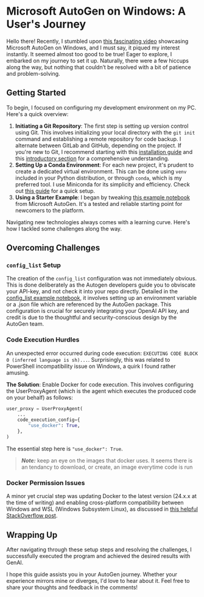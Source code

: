 # Microsoft AutoGen on Windows: A User's Journey

Hello there! Recently, I stumbled upon [this fascinating video](https://www.youtube.com/watch?v=V2qZ_lgxTzg&t=14s) showcasing Microsoft AutoGen on Windows, and I must say, it piqued my interest instantly. It seemed almost too good to be true! Eager to explore, I embarked on my journey to set it up. Naturally, there were a few hiccups along the way, but nothing that couldn’t be resolved with a bit of patience and problem-solving.

## Getting Started

To begin, I focused on configuring my development environment on my PC. Here's a quick overview:

1. **Initiating a Git Repository**: The first step is setting up version control using Git. This involves initializing your local directory with the `git init` command and establishing a remote repository for code backup. I alternate between GitLab and GitHub, depending on the project. If you're new to Git, I recommend starting with this [installation guide](https://git-scm.com/book/en/v2/Getting-Started-Installing-Git) and this [introductory section](https://git-scm.com/book/en/v2/Getting-Started-What-is-Git%3F) for a comprehensive understanding.
2. **Setting Up a Conda Environment**: For each new project, it's prudent to create a dedicated virtual environment. This can be done using `venv` included in your Python distribution, or through `conda`, which is my preferred tool. I use Miniconda for its simplicity and efficiency. Check out [this guide](https://docs.conda.io/projects/miniconda/en/latest/) for a quick setup.
3. **Using a Starter Example**: I began by tweaking [this example notebook](https://github.com/microsoft/autogen/blob/main/notebook/agentchat_auto_feedback_from_code_execution.ipynb) from Microsoft AutoGen. It's a tested and reliable starting point for newcomers to the platform.

Navigating new technologies always comes with a learning curve. Here's how I tackled some challenges along the way.

## Overcoming Challenges

### `config_list` Setup

The creation of the `config_list` configuration was not immediately obvious. This is done deliberately as the Autogen developers guide you to obviscate your API-key, and not check it into your repo directly. Detailed in the [config_list example notebook](https://github.com/microsoft/autogen/blob/main/notebook/oai_openai_utils.ipynb), it involves setting up an environment variable or a .json file which are referenced by the AutoGen package. This configuration is crucial for securely integrating your OpenAI API key, and credit is due to the thoughtful and security-conscious design by the AutoGen team.

### Code Execution Hurdles

An unexpected error occurred during code execution: `EXECUTING CODE BLOCK 0 (inferred language is sh)...`. Surprisingly, this was related to PowerShell incompatibility issue on Windows, a quirk I found rather amusing.

**The Solution**: Enable Docker for code execution. This involves configuring the UserProxyAgent (which is the agent which executes the produced code on your behalf) as follows:

```python
user_proxy = UserProxyAgent(
    ...
    code_execution_config={
        "use_docker": True,
    },
)
```

The essential step here is `"use_docker": True`.

> ***Note:*** keep an eye on the images that docker uses. It seems there is an tendancy to download, or create, an image everytime code is run

### Docker Permission Issues

A minor yet crucial step was updating Docker to the latest version (24.x.x at the time of writing) and enabling cross-platform compatibility between Windows and WSL (Windows Subsystem Linux), as discussed in [this helpful StackOverflow post](https://stackoverflow.com/questions/63497928/ubuntu-wsl-with-docker-could-not-be-found).

## Wrapping Up

After navigating through these setup steps and resolving the challenges, I successfully executed the program and achieved the desired results with GenAI.

I hope this guide assists you in your AutoGen journey. Whether your experience mirrors mine or diverges, I'd love to hear about it. Feel free to share your thoughts and feedback in the comments!